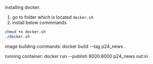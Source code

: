installing docker:
1. go to folder which is located ```docker.sh```
2. install below commmands

```bash
chmod +x docker.sh
./docker.sh
```



image building commands:
docker build --tag p24_news .

running container:
docker run --publish 8000:8000 p24_news
                      out:in
